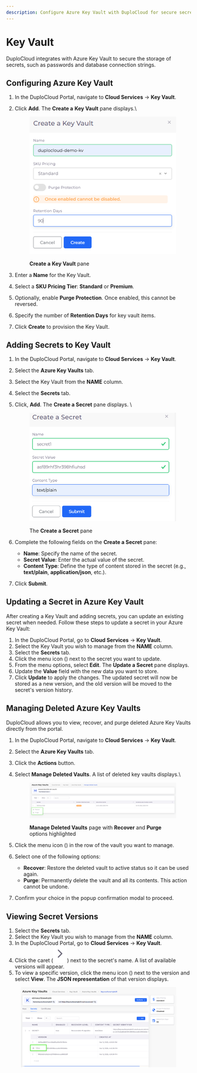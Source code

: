 ```yaml
---
description: Configure Azure Key Vault with DuploCloud for secure secret storage
---
```


# Key Vault

DuploCloud integrates with Azure Key Vault to secure the storage of secrets, such as passwords and database connection strings.

## Configuring Azure Key Vault

1. In the DuploCloud Portal, navigate to **Cloud Services** -> **Key Vault**.
2.  Click **Add**. The **Create a** **Key Vault** pane displays.\


    <div align="left"><figure><img src="../../.gitbook/assets/Screenshot (72).png" alt=""><figcaption><p><strong>Create a</strong> <strong>Key Vault</strong> pane</p></figcaption></figure></div>
3. Enter a **Name** for the Key Vault.
4. Select a **SKU Pricing Tier**: **Standard** or **Premium**.
5. Optionally, enable **Purge Protection**. Once enabled, this cannot be reversed.
6. Specify the number of **Retention Days** for key vault items.
7. Click **Create** to provision the Key Vault.&#x20;

## Adding Secrets to Key Vault

1. In the DuploCloud Portal, navigate to **Cloud Services** -> **Key Vault**.
2. Select the **Azure Key Vaults** tab. &#x20;
3. Select the Key Vault from the **NAME** column.&#x20;
4. Select the **Secrets** tab.
5.  Click, **Add**. The **Create a Secret** pane displays. \


    <div align="left"><figure><img src="../../.gitbook/assets/Screenshot (108).png" alt="" width="453"><figcaption><p>The <strong>Create a Secret</strong> pane</p></figcaption></figure></div>
6. Complete the following fields on the **Create a Secret** pane:
   * **Name**: Specify the name of the secret.
   * **Secret Value**: Enter the actual value of the secret.
   * **Content Type**: Define the type of content stored in the secret (e.g., **text/plain**, **application/json**, etc.).
7. Click **Submit**.&#x20;

## Updating a Secret in Azure Key Vault

After creating a Key Vault and adding secrets, you can update an existing secret when needed. Follow these steps to update a secret in your Azure Key Vault:

1. In the DuploCloud Portal, go to **Cloud Services** -> **Key Vault**.
2. Select the Key Vault you wish to manage from the **NAME** column.
3. Select the **Secrets** tab.
4. Click the menu icon (<img src="../../.gitbook/assets/menu icon (6).avif" alt="" data-size="line">) next to the secret you want to update.
5. From the menu options, select **Edit**. The **Update a Secret** pane displays.
6. Update the **Value** field with the new data you want to store.
7. Click **Update** to apply the changes. The updated secret will now be stored as a new version, and the old version will be moved to the secret's version history.

## Managing Deleted Azure Key Vaults

DuploCloud allows you to view, recover, and purge deleted Azure Key Vaults directly from the portal.

1. In the DuploCloud Portal, navigate to **Cloud Services** -> **Key Vault**.
2. Select the **Azure Key Vaults** tab.
3. Click the **Actions** button.
4.  Select **Manage Deleted Vaults**. A list of deleted key vaults displays.\


    <figure><img src="../../.gitbook/assets/Screenshot (681).png" alt=""><figcaption><p><strong>Manage Deleted Vaults</strong> page with <strong>Recover</strong> and <strong>Purge</strong> options highlighted</p></figcaption></figure>
5. Click the menu icon (<img src="../../.gitbook/assets/menu icon (19).avif" alt="" data-size="line">) in the row of the vault you want to manage.
6. Select one of the following options:
   * **Recover**: Restore the deleted vault to active status so it can be used again.
   * **Purge**: Permanently delete the vault and all its contents. This action cannot be undone.
7. Confirm your choice in the popup confirmation modal to proceed.

## **Viewing Secret Versions**

1. Select the **Secrets** tab.
2. Select the Key Vault you wish to manage from the **NAME** column.
3. In the DuploCloud Portal, go to **Cloud Services** -> **Key Vault**.
4. Click the caret (<img src="../../.gitbook/assets/Screenshot (111).png" alt="" data-size="line">) next to the secret's name. A list of available versions will appear.
5. To view a specific version, click the menu icon (<img src="../../.gitbook/assets/menu icon (6).avif" alt="" data-size="line">) next to the version and select **View**. The **JSON representation** of that version displays.

<figure><img src="../../.gitbook/assets/Screenshot (110) (1).png" alt=""><figcaption></figcaption></figure>
